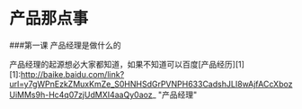 # 产品那点事
###第一课 产品经理是做什么的

产品经理的起源想必大家都知道，如果不知道可以百度[产品经历][1]
  [1]:http://baike.baidu.com/link?url=y7gWPnEzkZMuxKmZe_S0HNHSdGrPVNPH633CadshJLI8wAjfACcXbozUiMMs9h-Hc4q07zjUdMXI4aaQy0aoz_
       "产品经理"






